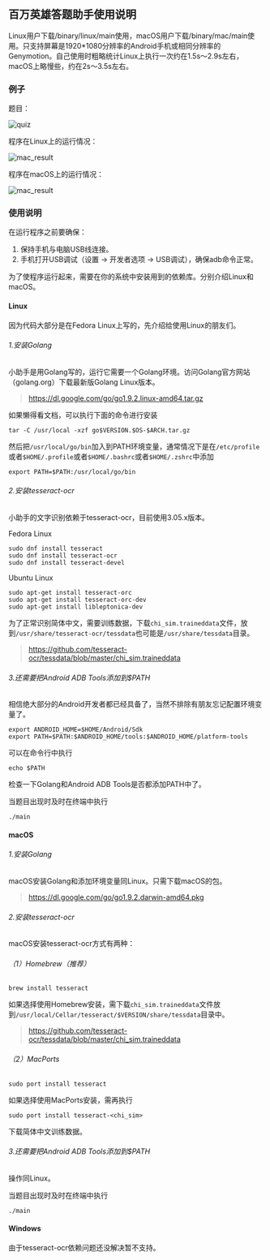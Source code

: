 ## 百万英雄答题助手使用说明

Linux用户下载/binary/linux/main使用，macOS用户下载/binary/mac/main使用。只支持屏幕是1920*1080分辨率的Android手机或相同分辨率的Genymotion。自己使用时粗略统计Linux上执行一次约在1.5s～2.9s左右，macOS上略慢些，约在2s～3.5s左右。

### 例子

题目：

![quiz](http://omohqogal.bkt.clouddn.com/quiz.png)

程序在Linux上的运行情况：

![mac_result](http://omohqogal.bkt.clouddn.com/linux_result.png)

程序在macOS上的运行情况：

![mac_result](http://omohqogal.bkt.clouddn.com/mac_result.jpg)


### 使用说明

在运行程序之前要确保：
1. 保持手机与电脑USB线连接。
2. 手机打开USB调试（设置 -> 开发者选项 -> USB调试），确保adb命令正常。

为了使程序运行起来，需要在你的系统中安装用到的依赖库。分别介绍Linux和macOS。

#### Linux

因为代码大部分是在Fedora Linux上写的，先介绍给使用Linux的朋友们。

###### 1.安装Golang

小助手是用Golang写的，运行它需要一个Golang环境。访问Golang官方网站（golang.org）下载最新版Golang Linux版本。

> https://dl.google.com/go/go1.9.2.linux-amd64.tar.gz

如果懒得看文档，可以执行下面的命令进行安装

    tar -C /usr/local -xzf go$VERSION.$OS-$ARCH.tar.gz

然后把`/usr/local/go/bin`加入到PATH环境变量，通常情况下是在`/etc/profile`或者`$HOME/.profile`或者`$HOME/.bashrc`或者`$HOME/.zshrc`中添加

    export PATH=$PATH:/usr/local/go/bin

###### 2.安装tesseract-ocr

小助手的文字识别依赖于tesseract-ocr，目前使用3.05.x版本。

Fedora Linux

    sudo dnf install tesseract
    sudo dnf install tesseract-ocr
    sudo dnf install tesseract-devel

Ubuntu Linux

    sudo apt-get install tesseract-orc
    sudo apt-get install tesseract-orc-dev
    sudo apt-get install libleptonica-dev

为了正常识别简体中文，需要训练数据，下载`chi_sim.traineddata`文件，放到`/usr/share/tesseract-ocr/tessdata`也可能是`/usr/share/tessdata`目录。

> https://github.com/tesseract-ocr/tessdata/blob/master/chi_sim.traineddata

###### 3.还需要把Android ADB Tools添加到$PATH

相信绝大部分的Android开发者都已经具备了，当然不排除有朋友忘记配置环境变量了。

    export ANDROID_HOME=$HOME/Android/Sdk
    export PATH=$PATH:$ANDROID_HOME/tools:$ANDROID_HOME/platform-tools

可以在命令行中执行

    echo $PATH
    
检查一下Golang和Android ADB Tools是否都添加PATH中了。

当题目出现时及时在终端中执行
    
    ./main

#### macOS

###### 1.安装Golang

macOS安装Golang和添加环境变量同Linux。只需下载macOS的包。

> https://dl.google.com/go/go1.9.2.darwin-amd64.pkg

###### 2.安装tesseract-ocr

macOS安装tesseract-ocr方式有两种：

###### （1）Homebrew（推荐）

    brew install tesseract

如果选择使用Homebrew安装，需下载`chi_sim.traineddata`文件放到`/usr/local/Cellar/tesseract/$VERSION/share/tessdata`目录中。

> https://github.com/tesseract-ocr/tessdata/blob/master/chi_sim.traineddata

###### （2）MacPorts

    sudo port install tesseract

如果选择使用MacPorts安装，需再执行

    sudo port install tesseract-<chi_sim>

下载简体中文训练数据。

###### 3.还需要把Android ADB Tools添加到$PATH

操作同Linux。

当题目出现时及时在终端中执行
    
    ./main

#### Windows

由于tesseract-ocr依赖问题还没解决暂不支持。

